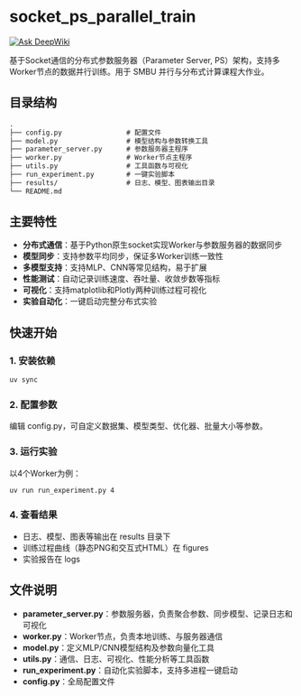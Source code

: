 # socket_ps_parallel_train

[![Ask DeepWiki](https://deepwiki.com/badge.svg)](https://deepwiki.com/LihanChen2004/socket_ps_parallel_train)

基于Socket通信的分布式参数服务器（Parameter Server, PS）架构，支持多Worker节点的数据并行训练。用于 SMBU 并行与分布式计算课程大作业。

## 目录结构

```txt
.
├── config.py                # 配置文件
├── model.py                 # 模型结构与参数转换工具
├── parameter_server.py      # 参数服务器主程序
├── worker.py                # Worker节点主程序
├── utils.py                 # 工具函数与可视化
├── run_experiment.py        # 一键实验脚本
├── results/                 # 日志、模型、图表输出目录
└── README.md
```

## 主要特性

- **分布式通信**：基于Python原生socket实现Worker与参数服务器的数据同步
- **模型同步**：支持参数平均同步，保证多Worker训练一致性
- **多模型支持**：支持MLP、CNN等常见结构，易于扩展
- **性能测试**：自动记录训练速度、吞吐量、收敛步数等指标
- **可视化**：支持matplotlib和Plotly两种训练过程可视化
- **实验自动化**：一键启动完整分布式实验

## 快速开始

### 1. 安装依赖

```bash
uv sync
```

### 2. 配置参数

编辑 config.py，可自定义数据集、模型类型、优化器、批量大小等参数。

### 3. 运行实验

以4个Worker为例：

```bash
uv run run_experiment.py 4
```

### 4. 查看结果

- 日志、模型、图表等输出在 results 目录下
- 训练过程曲线（静态PNG和交互式HTML）在 figures
- 实验报告在 logs

## 文件说明

- **parameter_server.py**：参数服务器，负责聚合参数、同步模型、记录日志和可视化
- **worker.py**：Worker节点，负责本地训练、与服务器通信
- **model.py**：定义MLP/CNN模型结构及参数向量化工具
- **utils.py**：通信、日志、可视化、性能分析等工具函数
- **run_experiment.py**：自动化实验脚本，支持多进程一键启动
- **config.py**：全局配置文件
